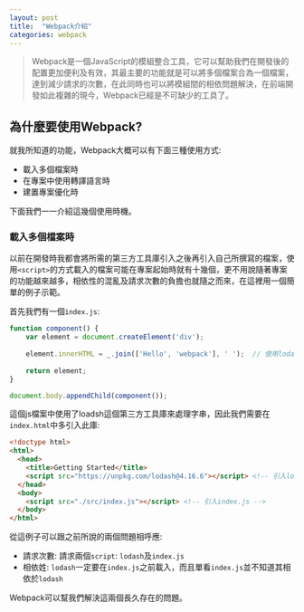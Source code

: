 ```yaml
---
layout: post
title:  "Webpack介紹"
categories: webpack
---
```


> Webpack是一個JavaScript的模組整合工具，它可以幫助我們在開發後的配置更加便利及有效，其最主要的功能就是可以將多個檔案合為一個檔案，達到減少請求的次數，在此同時也可以將模組間的相依問題解決，在前端開發如此複雜的現今，Webpack已經是不可缺少的工具了。

## 為什麼要使用Webpack?

就我所知道的功能，Webpack大概可以有下面三種使用方式:

* 載入多個檔案時
* 在專案中使用轉譯語言時
* 建置專案優化時

下面我們一一介紹這幾個使用時機。

### 載入多個檔案時

以前在開發時我都會將所需的第三方工具庫引入之後再引入自己所撰寫的檔案，使用`<script>`的方式載入的檔案可能在專案起始時就有十幾個，更不用說隨著專案的功能越來越多，相依性的混亂及請求次數的負擔也就隨之而來，在這裡用一個簡單的例子示範。

首先我們有一個`index.js`:

```js
function component() {
    var element = document.createElement('div');
    
    element.innerHTML = _.join(['Hello', 'webpack'], ' ');  // 使用lodash的join
    
    return element;
}

document.body.appendChild(component());
```

這個js檔案中使用了loadsh這個第三方工具庫來處理字串，因此我們需要在`index.html`中多引入此庫:

```html
<!doctype html>
<html>
  <head>
    <title>Getting Started</title>
    <script src="https://unpkg.com/lodash@4.16.6"></script> <!-- 引入lodash -->
  </head>
  <body>
    <script src="./src/index.js"></script> <!-- 引入index.js -->
  </body>
</html>
```

從這例子可以跟之前所說的兩個問題相呼應:

* 請求次數: 請求兩個`script`: `lodash`及`index.js`
* 相依姓: `lodash`一定要在`index.js`之前載入，而且單看`index.js`並不知道其相依於`lodash`

Webpack可以幫我們解決這兩個長久存在的問題。

